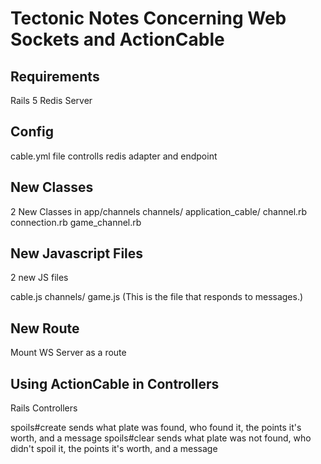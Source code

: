 # Tectonic Notes Concerning Web Sockets and ActionCable

## Requirements

Rails 5
Redis Server

## Config

cable.yml file controlls redis adapter and endpoint

## New Classes

2 New Classes in app/channels
channels/
  application_cable/
    channel.rb
    connection.rb
  game_channel.rb

## New Javascript Files
2 new JS files

cable.js
channels/
  game.js (This is the file that responds to messages.)

## New Route
Mount WS Server as a route

## Using ActionCable in Controllers
Rails Controllers

  spoils#create
    sends what plate was found, who found it, the points it's worth, and a message
  spoils#clear
    sends what plate was not found, who didn't spoil it, the points it's worth, and a message
